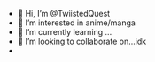 - 👋 Hi, I’m @TwiistedQuest
- 👀 I’m interested in anime/manga
- 🌱 I’m currently learning ...
- 💞️ I’m looking to collaborate on...idk
- 

<!---
TwiistedQuest/TwiistedQuest is a ✨ special ✨ repository because its `README.md` (this file) appears on your GitHub profile.
You can click the Preview link to take a look at your changes.
--->
